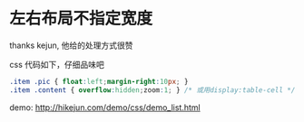 
# 左右布局不指定宽度

thanks kejun, 他给的处理方式很赞

css 代码如下，仔细品味吧
````css
.item .pic { float:left;margin-right:10px; }
.item .content { overflow:hidden;zoom:1; } /* 或用display:table-cell */
````
demo: http://hikejun.com/demo/css/demo_list.html

